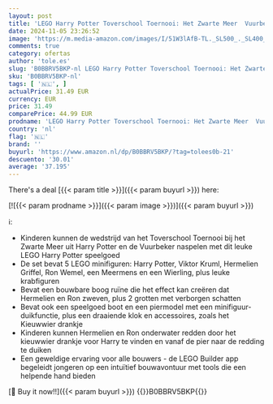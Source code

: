 ```yaml
---
layout: post
title: 'LEGO Harry Potter Toverschool Toernooi: Het Zwarte Meer  Vuurbeker Set met Speelgoed Boot en 5 Minifiguren van Personages  Verzamelbaar Harry Potter Cadeau voor Kinderen 76420'
date: 2024-11-05 23:26:52
image: 'https://m.media-amazon.com/images/I/51W3lAfB-TL._SL500_._SL400_.jpg'
comments: true
category: ofertas
author: 'tole.es'
slug: 'B0BBRV5BKP-nl LEGO Harry Potter Toverschool Toernooi: Het Zwarte Meer...'
sku: 'B0BBRV5BKP-nl'
tags: [ '🇳🇱', ]
actualPrice: 31.49 EUR
currency: EUR
price: 31.49
comparePrice: 44.99 EUR
prodname: 'LEGO Harry Potter Toverschool Toernooi: Het Zwarte Meer  Vuurbeker Set met Speelgoed Boot en 5 Minifiguren van Personages  Verzamelbaar Harry Potter Cadeau voor Kinderen 76420'
country: 'nl'
flag: '🇳🇱'
brand: ''
buyurl: 'https://www.amazon.nl/dp/B0BBRV5BKP/?tag=tolees0b-21'
descuento: '30.01'
average: '37.195'
---
```


There's a deal [{{< param title >}}]({{< param buyurl >}})  here:

[![{{< param prodname >}}]({{< param image >}})]({{< param buyurl >}})

ℹ️:

- Kinderen kunnen de wedstrijd van het Toverschool Toernooi bij het Zwarte Meer uit Harry Potter en de Vuurbeker naspelen met dit leuke LEGO Harry Potter speelgoed
- De set bevat 5 LEGO minifiguren: Harry Potter, Viktor Kruml, Hermelien Griffel, Ron Wemel, een Meermens en een Wierling, plus leuke krabfiguren
- Bevat een bouwbare boog ruïne die het effect kan creëren dat Hermelien en Ron zweven, plus 2 grotten met verborgen schatten
- Bevat ook een speelgoed boot en een piermodel met een minifiguur-duikfunctie, plus een draaiende klok en accessoires, zoals het Kieuwwier drankje
- Kinderen kunnen Hermelien en Ron onderwater redden door het kieuwwier drankje voor Harry te vinden en vanaf de pier naar de redding te duiken
- Een geweldige ervaring voor alle bouwers - de LEGO Builder app begeleidt jongeren op een intuïtief bouwavontuur met tools die een helpende hand bieden

[🛒 Buy it now!!]({{< param buyurl >}})
{{<world>}}B0BBRV5BKP{{</world>}}
